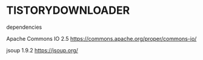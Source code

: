 # TISTORYDOWNLOADER

dependencies

Apache Commons IO 2.5
https://commons.apache.org/proper/commons-io/

jsoup 1.9.2
https://jsoup.org/
